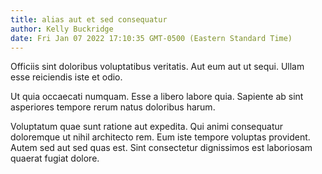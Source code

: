 ```yaml
---
title: alias aut et sed consequatur
author: Kelly Buckridge
date: Fri Jan 07 2022 17:10:35 GMT-0500 (Eastern Standard Time)
---
```

Officiis sint doloribus voluptatibus veritatis. Aut eum aut ut sequi. Ullam esse reiciendis iste et odio.

 Ut quia occaecati numquam. Esse a libero labore quia. Sapiente ab sint asperiores tempore rerum natus doloribus harum.

 Voluptatum quae sunt ratione aut expedita. Qui animi consequatur doloremque ut nihil architecto rem. Eum iste tempore voluptas provident. Autem sed aut sed quas est. Sint consectetur dignissimos est laboriosam quaerat fugiat dolore.